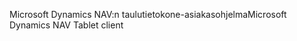 <span data-ttu-id="1e884-101">Microsoft Dynamics NAV:n taulutietokone-asiakasohjelma</span><span class="sxs-lookup"><span data-stu-id="1e884-101">Microsoft Dynamics NAV Tablet client</span></span>